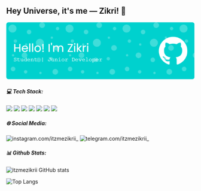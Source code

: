 ## Hey Universe, it's me —  Zikri! 👋

![banner](img/header.png)

##### 💻 Tech Stack:
<img src="https://img.shields.io/badge/HTML5-E34F26?style=for-the-badge&logo=html5&logoColor=white" />
<img src="https://img.shields.io/badge/CSS3-1572B6?style=for-the-badge&logo=css3&logoColor=white" />
<img src="https://img.shields.io/badge/JavaScript-323330?style=for-the-badge&logo=javascript&logoColor=F7DF1E" />
<img src="https://img.shields.io/badge/PHP-777BB4?style=for-the-badge&logo=php&logoColor=white" />
<img src="https://img.shields.io/badge/C%2B%2B-00599C?style=for-the-badge&logo=c%2B%2B&logoColor=white" />
<img src="https://img.shields.io/badge/Tailwind_CSS-38B2AC?style=for-the-badge&logo=tailwind-css&logoColor=white" />
<img src="https://img.shields.io/badge/Bootstrap-563D7C?style=for-the-badge&logo=bootstrap&logoColor=white" />

##### 🌐 Social Media:
![instagram.com/itzmezikrii_](https://img.shields.io/badge/Instagram-E4405F?style=for-the-badge&logo=instagram&logoColor=white) ![telegram.com/itzmezikrii_](https://img.shields.io/badge/Telegram-2CA5E0?style=for-the-badge&logo=telegram&logoColor=white)

##### 📊 Github Stats:

![itzmezikrii GitHub stats](https://github-readme-stats.vercel.app/api?username=itzmezikrii&show_icons=true&theme=tokyonight)

![Top Langs](https://github-readme-stats.vercel.app/api/top-langs/?username=itzmezikrii&hide_progress=true&theme=tokyonight)
